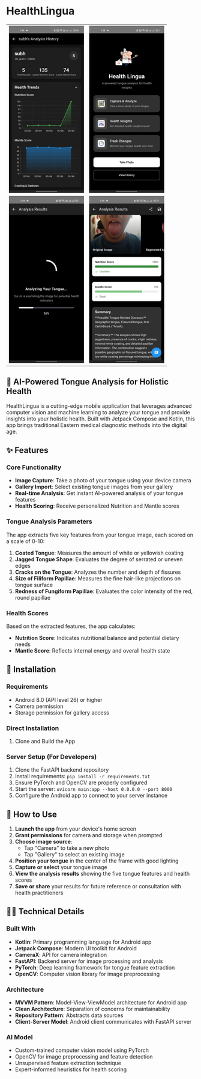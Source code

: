 # HealthLingua

<table>
  <tr>
    <td><img src="1.jpg" alt="HealthLingua Logo 1" width="200"/></td>
    <td><img src="2.jpg" alt="HealthLingua Logo 2" width="200"/></td>
  </tr>
  <tr>
    <td><img src="3.jpg" alt="HealthLingua Logo 3" width="200"/></td>
    <td><img src="4.jpg" alt="HealthLingua Logo 4" width="200"/></td>
  </tr>
</table>




## 📱 AI-Powered Tongue Analysis for Holistic Health

HealthLingua is a cutting-edge mobile application that leverages advanced computer vision and machine learning to analyze your tongue and provide insights into your holistic health. Built with Jetpack Compose and Kotlin, this app brings traditional Eastern medical diagnostic methods into the digital age.

## ✨ Features

### Core Functionality
- **Image Capture**: Take a photo of your tongue using your device camera
- **Gallery Import**: Select existing tongue images from your gallery
- **Real-time Analysis**: Get instant AI-powered analysis of your tongue features
- **Health Scoring**: Receive personalized Nutrition and Mantle scores

### Tongue Analysis Parameters
The app extracts five key features from your tongue image, each scored on a scale of 0-10:

1. **Coated Tongue**: Measures the amount of white or yellowish coating
2. **Jagged Tongue Shape**: Evaluates the degree of serrated or uneven edges
3. **Cracks on the Tongue**: Analyzes the number and depth of fissures
4. **Size of Filiform Papillae**: Measures the fine hair-like projections on tongue surface
5. **Redness of Fungiform Papillae**: Evaluates the color intensity of the red, round papillae

### Health Scores
Based on the extracted features, the app calculates:
- **Nutrition Score**: Indicates nutritional balance and potential dietary needs
- **Mantle Score**: Reflects internal energy and overall health state

## 📲 Installation

### Requirements
- Android 8.0 (API level 26) or higher
- Camera permission
- Storage permission for gallery access

### Direct Installation
1. Clone and Build the App

### Server Setup (For Developers)
1. Clone the FastAPI backend repository
2. Install requirements: `pip install -r requirements.txt`
3. Ensure PyTorch and OpenCV are properly configured
4. Start the server: `uvicorn main:app --host 0.0.0.0 --port 8000`
5. Configure the Android app to connect to your server instance

## 🚀 How to Use

1. **Launch the app** from your device's home screen
2. **Grant permissions** for camera and storage when prompted
3. **Choose image source**:
   - Tap "Camera" to take a new photo
   - Tap "Gallery" to select an existing image
4. **Position your tongue** in the center of the frame with good lighting
5. **Capture or select** your tongue image
6. **View the analysis results** showing the five tongue features and health scores
7. **Save or share** your results for future reference or consultation with health practitioners

## 👨‍💻 Technical Details

### Built With
- **Kotlin**: Primary programming language for Android app
- **Jetpack Compose**: Modern UI toolkit for Android
- **CameraX**: API for camera integration
- **FastAPI**: Backend server for image processing and analysis
- **PyTorch**: Deep learning framework for tongue feature extraction
- **OpenCV**: Computer vision library for image preprocessing

### Architecture
- **MVVM Pattern**: Model-View-ViewModel architecture for Android app
- **Clean Architecture**: Separation of concerns for maintainability
- **Repository Pattern**: Abstracts data sources
- **Client-Server Model**: Android client communicates with FastAPI server

### AI Model
- Custom-trained computer vision model using PyTorch
- OpenCV for image preprocessing and feature detection
- Unsupervised feature extraction technique
- Expert-informed heuristics for health scoring

